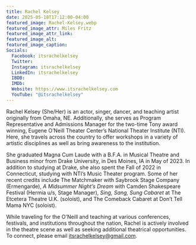 ```yaml
---
title: Rachel Kelsey
date: 2025-05-18T17:12:00-04:00
featured_image: Rachel-Kelsey.webp
featured_image_attr: Miles Fritz
featured_image_attr_link: 
featured_image_alt: 
featured_image_caption: 
Socials:
  Facebook: itsrachelkelsey
  Twitter: 
  Instagram: itsrachelkelsey
  LinkedIn: itsrachelkelsey
  IBDB: 
  IMDb:
  Website: https://www.itsrachelkelsey.com
  YouTube: "@itsrachelkelsey"
---
```

Rachel Kelsey (She/Her) is an actor, singer, dancer, and teaching artist originally from Omaha, NE. Additionally, she serves as Program Representative and Admissions Manager for the two-time Tony award winning, Eugene O’Neill Theater Center’s National Theater Institute (NTI). Here, she travels across the country to offer workshops in a variety of artistic disciplines as well as bring awareness to the institution.

She graduated Magna Cum Laude with a B.F.A. in Musical Theatre and Business minor from Drake University, in Des Moines, IA in May of 2023. In addition to studying at Drake, she also spent the Fall of 2022 in Connecticut, studying with NTI’s Music Theater program. Some of her recent credits include The Matchmaker with Saybrook Stage Company (Ermengarde), *A Midsummer Night’s Dream* with Camden Shakespeare Festival (Hermia u/s, Stage Manager), *Sing, Sang, Sung Cabaret* at The Etcetera Theatre U.K. (soloist), and The Comeback Cabaret at Don’t Tell Mama NYC (soloist). 

While traveling for the O'Neill and teaching at various conferences, festivals, and institutions throughout the nation, Rachel is actively involved in the theatre scene as well as seeking additional theatrical opportunities. To connect, please email itsrachelkelsey@gmail.com.